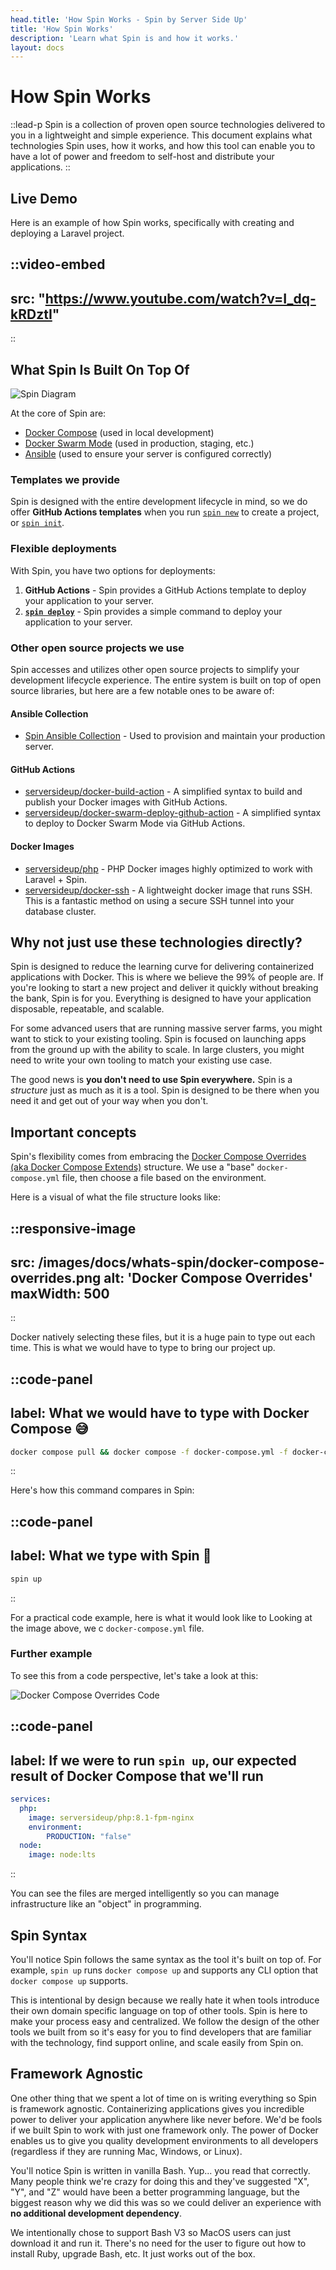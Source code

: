 ```yaml
---
head.title: 'How Spin Works - Spin by Server Side Up'
title: 'How Spin Works'
description: 'Learn what Spin is and how it works.'
layout: docs
---
```


# How Spin Works
::lead-p
Spin is a collection of proven open source technologies delivered to you in a lightweight and simple experience. This document explains what technologies Spin uses, how it works, and how this tool can enable you to have a lot of power and freedom to self-host and distribute your applications.
::

## Live Demo
Here is an example of how Spin works, specifically with creating and deploying a Laravel project.

::video-embed
---
src: "https://www.youtube.com/watch?v=I_dq-kRDztI"
---
::

## What Spin Is Built On Top Of
![Spin Diagram](/images/docs/whats-spin/spin-diagram.png)

At the core of Spin are:
- [Docker Compose](https://docs.docker.com/compose/) (used in local development)
- [Docker Swarm Mode](https://docs.docker.com/engine/swarm/) (used in production, staging, etc.)
- [Ansible](https://www.ansible.com/) (used to ensure your server is configured correctly)

### Templates we provide
Spin is designed with the entire development lifecycle in mind, so we do offer **GitHub Actions templates** when you run [`spin new`](/docs/command-reference/new) to create a project, or [`spin init`](/docs/command-reference/init).

### Flexible deployments
With Spin, you have two options for deployments:
1. **GitHub Actions** - Spin provides a GitHub Actions template to deploy your application to your server.
2. [**`spin deploy`**]() - Spin provides a simple command to deploy your application to your server.

### Other open source projects we use
Spin accesses and utilizes other open source projects to simplify your development lifecycle experience. The entire system is built on top of open source libraries, but here are a few notable ones to be aware of:

#### Ansible Collection
- [Spin Ansible Collection](https://github.com/serversideup/ansible-collection-spin) - Used to provision and maintain your production server.

#### GitHub Actions
- [serversideup/docker-build-action](https://github.com/marketplace/actions/docker-build-action) - A simplified syntax to build and publish your Docker images with GitHub Actions.
- [serversideup/docker-swarm-deploy-github-action](https://github.com/marketplace/actions/docker-swarm-deploy-github-action) - A simplified syntax to deploy to Docker Swarm Mode via GitHub Actions.

#### Docker Images
- [serversideup/php](https://serversideup.net/open-source/docker-php/) - PHP Docker images highly optimized to work with Laravel + Spin.
- [serversideup/docker-ssh](https://github.com/serversideup/docker-ssh) - A lightweight docker image that runs SSH. This is a fantastic method on using a secure SSH tunnel into your database cluster.

## Why not just use these technologies directly?
Spin is designed to reduce the learning curve for delivering containerized applications with Docker. This is where we believe the 99% of people are. If you're looking to start a new project and deliver it quickly without breaking the bank, Spin is for you. Everything is designed to have your application disposable, repeatable, and scalable.

For some advanced users that are running massive server farms, you might want to stick to your existing tooling. Spin is focused on launching apps from the ground up with the ability to scale. In large clusters, you might need to write your own tooling to match your existing use case.

The good news is **you don't need to use Spin everywhere.** Spin is a *structure* just as much as it is a tool. Spin is designed to be there when you need it and get out of your way when you don't.

## Important concepts
Spin's flexibility comes from embracing the [Docker Compose Overrides (aka Docker Compose Extends)](https://docs.docker.com/compose/multiple-compose-files/extends/) structure. We use a "base" `docker-compose.yml` file, then choose a file based on the environment.

Here is a visual of what the file structure looks like:

::responsive-image
---
src: /images/docs/whats-spin/docker-compose-overrides.png
alt: 'Docker Compose Overrides'
maxWidth: 500
---
::

Docker natively selecting these files, but it is a huge pain to type out each time. This is what we would have to type to bring our project up.

::code-panel
---
label: What we would have to type with Docker Compose 😅
---
```bash
docker compose pull && docker compose -f docker-compose.yml -f docker-compose.dev.yml up
```
::

Here's how this command compares in Spin:

::code-panel
---
label: What we type with Spin 🥳
---
```bash
spin up
```
::

For a practical code example, here is what it would look like to 
Looking at the image above, we c `docker-compose.yml` file.

### Further example
To see this from a code perspective, let's take a look at this:

![Docker Compose Overrides Code](/images/docs/whats-spin/docker-overrides-code.png)

::code-panel
---
label: If we were to run `spin up`, our expected result of Docker Compose that we'll run
---
```yaml
services:
  php:
    image: serversideup/php:8.1-fpm-nginx
    environment:
        PRODUCTION: "false"
  node:
    image: node:lts
```
::

You can see the files are merged intelligently so you can manage infrastructure like an "object" in programming.

## Spin Syntax
You'll notice Spin follows the same syntax as the tool it's built on top of. For example, `spin up` runs `docker compose up` and supports any CLI option that `docker compose up` supports.

This is intentional by design because we really hate it when tools introduce their own domain specific language on top of other tools. Spin is here to make your process easy and centralized. We follow the design of the other tools we built from so it's easy for you to find developers that are familiar with the technology, find support online, and scale easily from Spin on.

## Framework Agnostic
One other thing that we spent a lot of time on is writing everything so Spin is framework agnostic. Containerizing applications gives you incredible power to deliver your application anywhere like never before. We'd be fools if we built Spin to work with just one framework only. The power of Docker enables us to give you quality development environments to all developers (regardless if they are running Mac, Windows, or Linux).

You'll notice Spin is written in vanilla Bash. Yup... you read that correctly. Many people think we're crazy for doing this and they've suggested "X", "Y", and "Z" would have been a better programming language, but the biggest reason why we did this was so we could deliver an experience with **no additional development dependency**.

We intentionally chose to support Bash V3 so MacOS users can just download it and run it. There's no need for the user to figure out how to install Ruby, upgrade Bash, etc. It just works out of the box.
